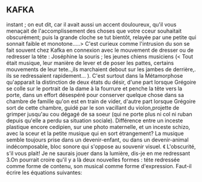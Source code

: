 ## KAFKA 

instant ; on eut dit, car il avait aussi un accent douloureux, qu'il vous menaçait de l'accomplissement des choses que votre cceur souhaitait obscurément; puis la grande cloche se tut bientôt, relayée par une petite qui sonnait faible et monotone.….> C'est curieux comme l'intrusion du son se fait souvent chez Kafka en connexion avec le mouvement de dresser ou de redresser la téte : Joséphine la souris ; les jeunes chiens musiciens (< Tout était musique, leur manière de lever et de poser les pattes, certains mouvements de leur tete..,ils marchaient debout sur les jambes de derrière,. ils se redressaient rapidement... ). C'est surtout dans la Métamorphose qu'apparait la distinction de deux états du désir, d'une part lorsque Grégoire se colle sur le portrait de la dame à la fourrure et penche la tête vers la porte, dans un effort désespéré pour conserver quelque chose dans sa chambre de famille qu'on est en train de vider, d'autre part lorsque Grégoire sort de cette chambre, guidé par le son vacillant du violon,projette de grimper jusqu'au cou dégagé de sa soeur (qui ne porte plus ni col ni ruban depuis qu'elle a perdu sa situation sociale). Différence entre un inceste plastique encore cedipien, sur une photo maternelle, et un inceste schizo, avec la sceur et la petite musique qui en sort étrangement? La musique semble toujours prise dans un devenir-enfant, ou dans un devenir-animal indécomposable, bloc sonore qui s'oppose au souvenir visuel. 《 L'obscurité, s'il vous plait! Je ne saurais jouer dans la lumière, dis-je en me redressant 3.On pourrait croire qu'il y a là deux nouvelles formes : téte redressée comme forme de contenu, son musical comme forme d'expression. Faut-il écrire les équations suivantes: